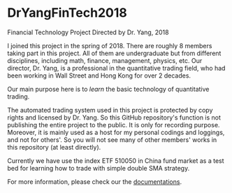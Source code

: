 # DrYangFinTech2018
Financial Technology Project Directed by Dr. Yang, 2018

I joined this project in the spring of 2018. There are roughly 8 members taking part in this project. All 
of them are undergraduate but from different disciplines, including math, finance, management, physics, etc. Our director, Dr. Yang, is a professional in the quantitative trading field, who had been working in Wall Street and Hong Kong for over 2 decades.

Our main purpose here is to *learn* the basic technology of quantitative trading.

The automated trading system used in this project is protected by copy rights and licensed by Dr. Yang. So this GitHub repository's function is not publishing the entire project to the public. It is only for recording purpose. Moreover, it is mainly used as a host for my personal codings and loggings, and not for others'. So you will not see many of other members' works in this repository (at least directly).

Currently we have use the index ETF 510050 in China fund market as a test bed for learning how to trade with simple double SMA strategy.

For more information, please check our the [documentations](https://dryangfintech2018.readthedocs.io/en/latest/).